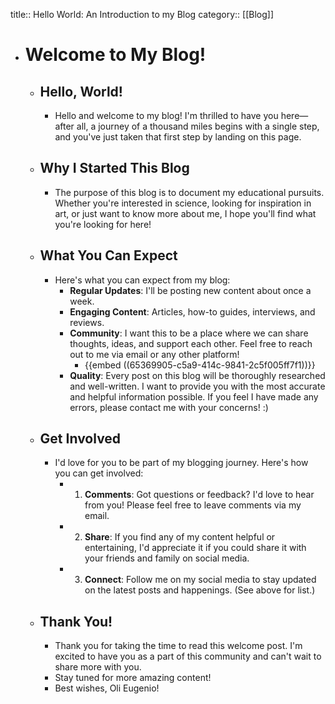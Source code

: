 title:: Hello World: An Introduction to my Blog
category:: [[Blog]]

- # Welcome to My Blog!
	- ## Hello, World!
		- Hello and welcome to my blog! I'm thrilled to have you here—after all, a journey of a thousand miles begins with a single step, and you've just taken that first step by landing on this page.
	- ## Why I Started This Blog
		- The purpose of this blog is to document my educational pursuits. Whether you're interested in science, looking for inspiration in art, or just want to know more about me, I hope you'll find what you're looking for here!
	- ## What You Can Expect
		- Here's what you can expect from my blog:
			- **Regular Updates**: I'll be posting new content about once a week.
			- **Engaging Content**: Articles, how-to guides, interviews, and reviews.
			- **Community**: I want this to be a place where we can share thoughts, ideas, and support each other. Feel free to reach out to me via email or any other platform!
				- {{embed ((65369905-c5a9-414c-9841-2c5f005ff7f1))}}
			- **Quality**: Every post on this blog will be thoroughly researched and well-written. I want to provide you with the most accurate and helpful information possible. If you feel I have made any errors, please contact me with your concerns! :)
	- ## Get Involved
		- I'd love for you to be part of my blogging journey. Here's how you can get involved:
			- 1.  **Comments**: Got questions or feedback? I'd love to hear from you! Please feel free to leave comments via my email.
			- 2.  **Share**: If you find any of my content helpful or entertaining, I'd appreciate it if you could share it with your friends and family on social media.
			- 3.  **Connect**: Follow me on my social media to stay updated on the latest posts and happenings. (See above for list.)
	- ## Thank You!
		- Thank you for taking the time to read this welcome post. I'm excited to have you as a part of this community and can't wait to share more with you.
		- Stay tuned for more amazing content!
		- Best wishes, Oli Eugenio!
